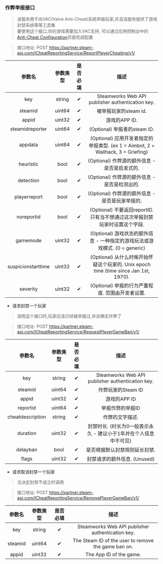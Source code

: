 ### 作弊举报接口
> 该服务用于向VAC(Valve Anti-Cheat)系统举报玩家,并且该服务提供了游戏封禁系统等等工具集  
  要使用这个接口,你的游戏需要加入VAC支持, 可以通过应用控制台中的[Anti-Cheat Configuration](https://partner.steamgames.com/apps/vac/)页面完成配置

> 接口地址: POST https://partner.steam-api.com/ICheatReportingService/ReportPlayerCheating/v1/

| 参数名 | 参数类型 | 是否必填 | 描述 |
|:---:|:---:|:---:|:---:|
|key	|string	|✔	|Steamworks Web API publisher authentication key.
|steamid	|uint64	|✔|	被举报玩家的steam id.
|appid	|uint32	|✔	|游戏的APP ID.
|steamidreporter|	uint64|	✔	|(Optional) 举报者的steam ID.
|appdata|	uint64	|✔|	(Optional) 应用开发者指定的举报类型. (ex 1 = Aimbot, 2 = Wallhack, 3 = Griefing)
|heuristic	|bool	|✔	|(Optional) 作弊源的额外信息 - 是否是启发式的.
|detection|	bool	|✔|	(Optional) 作弊源的额外信息 - 是否是检测出的.
|playerreport	|bool	|✔|	(Optional) 作弊源的额外信息 - 是否是玩家举报的.
|noreportid|	bool	|✔|	(Optional) 不要返回reportID. 只有当不想通过这次举报封禁玩家时设置这个字段.
|gamemode	|uint32	|✔|	(Optional) 游戏状态的额外信息 - 一种指定的游戏玩法或游戏模式. (0 = generic)
|suspicionstarttime|	uint32	|✔|	(Optional) 从什么时候开始怀疑这个玩家的. Unix epoch time (time since Jan 1st, 1970).
|severity|	uint32	|✔|	(Optional) 举报的行为严重程度. 范围由开发者设置.


- 请求封禁一个玩家
> 调用这个接口时,玩家应该已经被举报过,并且确实作弊了  

> 接口地址: POST https://partner.steam-api.com/ICheatReportingService/RequestPlayerGameBan/v1/  

| 参数名 | 参数类型 | 是否必填 | 描述 |
|:---:|:---:|:---:|:---:|
|key|	string|	✔	|Steamworks Web API publisher authentication key.
|steamid	|uint64|	✔|作弊玩家的Steam ID
|appid|	uint32|	✔	|游戏的APP ID
|reportid	|uint64	|✔	|举报作弊的举报ID
|cheatdescription|	string|	✔	|作弊的文字描述.
|duration|	uint32|	✔|封禁时长. (时长为0一般表示永久 - 建议小于1年并在个人信息中不可见)
|delayban|	bool	|✔|	是否根据默认封禁规则延长封禁.
|flags| 	uint32	|✔|	封禁请求的额外信息. (Unused)

- 请求取消封禁一个玩家
> 当决定封禁不成立时调用  

> 接口地址: POST https://partner.steam-api.com/ICheatReportingService/RemovePlayerGameBan/v1/

| 参数名 | 参数类型 | 是否必填 | 描述 |
|:---:|:---:|:---:|:---:|
|key	|string	|✔|	Steamworks Web API publisher authentication key.
|steamid|	uint64	|✔|	The Steam ID of the user to remove the game ban on.
|appid	|uint32	|✔|	The App ID of the game.